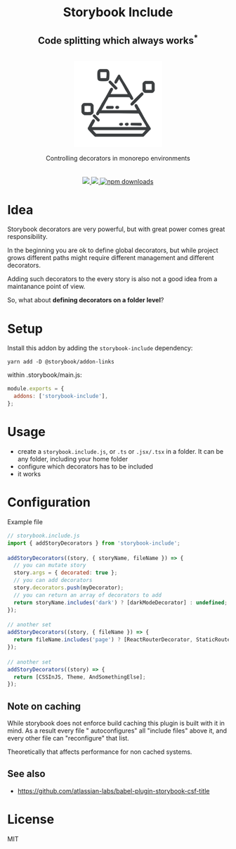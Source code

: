 <div align="center">
  <h1>Storybook Include</h1>
  <h2>Code splitting which always works<sup>*</sup></h2>
  <br/>
  <img src="./assets/logo.png" alt="storybook include logo" width="200" align="center">
  <br/>
  <br/>
   Controlling decorators in monorepo environments
  <br/> 
  <br/>
  <br/>

  <a href="https://www.npmjs.com/package/storybook-include">
    <img src="https://img.shields.io/npm/v/storybook-include.svg?style=flat-square" />
  </a>

  <a href="https://travis-ci.org/github/theKashey/storybook-include">
    <img src="https://travis-ci.org/theKashey/storybook-include.svg" />
  </a>

  <a href="https://www.npmjs.com/package/storybook-include">
   <img src="https://img.shields.io/npm/dm/storybook-include.svg" alt="npm downloads">
  </a>
 <br/>
</div>

# Idea

Storybook decorators are very powerful, but with great power comes great responsibility.

In the beginning you are ok to define global decorators, but while project grows different paths might require different
management and different decorators.

Adding such decorators to the every story is also not a good idea from a maintanance point of view.

So, what about **defining decorators on a folder level**?

# Setup

Install this addon by adding the `storybook-include` dependency:

```
yarn add -D @storybook/addon-links
```

within .storybook/main.js:

```js
module.exports = {
  addons: ['storybook-include'],
};
```

# Usage

- create a `storybook.include.js`, or `.ts` or `.jsx/.tsx` in a folder. It can be any folder, including your home folder
- configure which decorators has to be included
- it works

# Configuration

Example file

```js
// storybook.include.js
import { addStoryDecorators } from 'storybook-include';

addStoryDecorators((story, { storyName, fileName }) => {
  // you can mutate story
  story.args = { decorated: true };
  // you can add decorators
  story.decorators.push(myDecorator);
  // you can return an array of decorators to add
  return storyName.includes('dark') ? [darkModeDecorator] : undefined;
});

// another set
addStoryDecorators((story, { fileName }) => {
  return fileName.includes('page') ? [ReactRouterDecorator, StaticRouterDecorator] : undefined;
});

// another set
addStoryDecorators((story) => {
  return [CSSInJS, Theme, AndSomethingElse];
});
```

## Note on caching

While storybook does not enforce build caching this plugin is built with it in mind. As a result every file "
autoconfigures" all "include files" above it, and every other file can
"reconfigure" that list.

Theoretically that affects performance for non cached systems.

## See also

- https://github.com/atlassian-labs/babel-plugin-storybook-csf-title

# License

MIT
